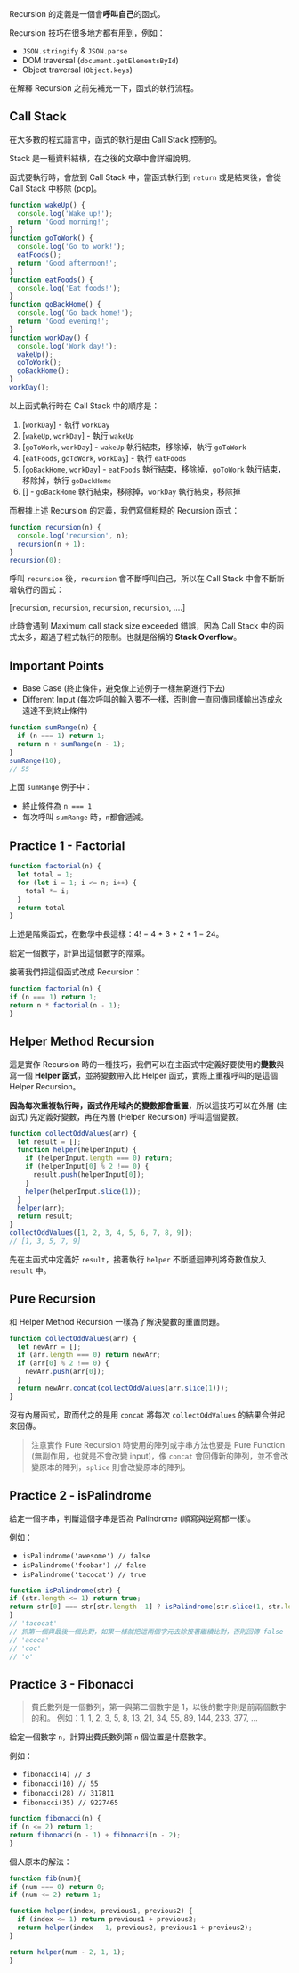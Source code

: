 <!-- Day 8 BO5-5 - Recursion -->

Recursion 的定義是一個會**呼叫自己**的函式。

Recursion 技巧在很多地方都有用到，例如：
- `JSON.stringify` & `JSON.parse`
- DOM traversal (`document.getElementsById`)
- Object traversal (`Object.keys`)

在解釋 Recursion 之前先補充一下，函式的執行流程。

## Call Stack

在大多數的程式語言中，函式的執行是由 Call Stack 控制的。

Stack 是一種資料結構，在之後的文章中會詳細說明。

函式要執行時，會放到 Call Stack 中，當函式執行到 `return` 或是結束後，會從 Call Stack 中移除 (pop)。

```js
function wakeUp() {
  console.log('Wake up!');
  return 'Good morning!';
}
function goToWork() {
  console.log('Go to work!');
  eatFoods();
  return 'Good afternoon!';
}
function eatFoods() {
  console.log('Eat foods!');
}
function goBackHome() {
  console.log('Go back home!');
  return 'Good evening!';
}
function workDay() {
  console.log('Work day!');
  wakeUp();
  goToWork();
  goBackHome();
}
workDay();
```

以上函式執行時在 Call Stack 中的順序是：
1. [`workDay`] - 執行 `workDay`
2. [`wakeUp`, `workDay`] - 執行 `wakeUp`
3. [`goToWork`, `workDay`] - `wakeUp` 執行結束，移除掉，執行 `goToWork`
4. [`eatFoods`, `goToWork`, `workDay`] - 執行 `eatFoods`
5. [`goBackHome`, `workDay`] - `eatFoods` 執行結束，移除掉，`goToWork` 執行結束，移除掉，執行 `goBackHome`
6. [] - `goBackHome` 執行結束，移除掉，`workDay` 執行結束，移除掉

而根據上述 Recursion 的定義，我們寫個粗糙的 Recursion 函式：
  
```js
function recursion(n) {
  console.log('recursion', n);
  recursion(n + 1);
}
recursion(0);
```

呼叫 `recursion` 後，`recursion` 會不斷呼叫自己，所以在 Call Stack 中會不斷新增執行的函式：

[`recursion`, `recursion`, `recursion`, `recursion`, ....]

此時會遇到 Maximum call stack size exceeded 錯誤，因為 Call Stack 中的函式太多，超過了程式執行的限制。也就是俗稱的 **Stack Overflow**。

## Important Points

- Base Case (終止條件，避免像上述例子一樣無窮進行下去)
- Different Input (每次呼叫的輸入要不一樣，否則會一直回傳同樣輸出造成永遠達不到終止條件)

```js
function sumRange(n) {
  if (n === 1) return 1;
  return n + sumRange(n - 1);
}
sumRange(10);
// 55
```

上面 `sumRange` 例子中：
- 終止條件為 `n === 1`
- 每次呼叫 `sumRange` 時，`n`都會遞減。

## Practice 1 - Factorial

```js
function factorial(n) {
  let total = 1;
  for (let i = 1; i <= n; i++) {
    total *= i;
  }
  return total
}
```

上述是階乘函式，在數學中長這樣：4! = 4 \* 3 \* 2 \* 1 = 24。

給定一個數字，計算出這個數字的階乘。

接著我們把這個函式改成 Recursion：

```js
function factorial(n) {
if (n === 1) return 1;
return n * factorial(n - 1);
}
```

## Helper Method Recursion

這是實作 Recursion 時的一種技巧，我們可以在主函式中定義好要使用的**變數**與寫一個 **Helper 函式**，並將變數帶入此 Helper 函式，實際上重複呼叫的是這個 Helper Recursion。

**因為每次重複執行時，函式作用域內的變數都會重置**，所以這技巧可以在外層 (主函式) 先定義好變數，再在內層 (Helper Recursion) 呼叫這個變數。

```js
function collectOddValues(arr) {
  let result = [];
  function helper(helperInput) {
    if (helperInput.length === 0) return;
    if (helperInput[0] % 2 !== 0) {
      result.push(helperInput[0]);
    }
    helper(helperInput.slice(1));
  }
  helper(arr);
  return result;
}
collectOddValues([1, 2, 3, 4, 5, 6, 7, 8, 9]);
// [1, 3, 5, 7, 9]
```

先在主函式中定義好 `result`，接著執行 `helper` 不斷遞迴陣列將奇數值放入 `result` 中。

## Pure Recursion

和 Helper Method Recursion 一樣為了解決變數的重置問題。

```js
function collectOddValues(arr) {
  let newArr = [];
  if (arr.length === 0) return newArr;
  if (arr[0] % 2 !== 0) {
    newArr.push(arr[0]);
  }
  return newArr.concat(collectOddValues(arr.slice(1)));
}
```

沒有內層函式，取而代之的是用 `concat` 將每次 `collectOddValues` 的結果合併起來回傳。

> 注意實作 Pure Recursion 時使用的陣列或字串方法也要是 Pure Function (無副作用，也就是不會改變 input)，像 `concat` 會回傳新的陣列，並不會改變原本的陣列，`splice` 則會改變原本的陣列。

## Practice 2 - isPalindrome

給定一個字串，判斷這個字串是否為 Palindrome (順寫與逆寫都一樣)。

例如：
- `isPalindrome('awesome') // false`
- `isPalindrome('foobar') // false`
- `isPalindrome('tacocat') // true`


```js
function isPalindrome(str) {
if (str.length <= 1) return true;
return str[0] === str[str.length -1] ? isPalindrome(str.slice(1, str.length - 1)) : false;
}
// 'tacocat'
// 抓第一個與最後一個比對，如果一樣就把這兩個字元去除接著繼續比對，否則回傳 false
// 'acoca'
// 'coc'
// 'o'
```

## Practice 3 - Fibonacci

> 費氏數列是一個數列，第一與第二個數字是 1，以後的數字則是前兩個數字的和。
> 例如：1, 1, 2, 3, 5, 8, 13, 21, 34, 55, 89, 144, 233, 377, …

給定一個數字 `n`，計算出費氏數列第 `n` 個位置是什麼數字。

例如：
- `fibonacci(4) // 3`
- `fibonacci(10) // 55`
- `fibonacci(28) // 317811`
- `fibonacci(35) // 9227465`


```js
function fibonacci(n) {
if (n <= 2) return 1;
return fibonacci(n - 1) + fibonacci(n - 2);
}
```

個人原本的解法：
```js
function fib(num){
if (num === 0) return 0;
if (num <= 2) return 1;

function helper(index, previous1, previous2) {
  if (index <= 1) return previous1 + previous2;
  return helper(index - 1, previous2, previous1 + previous2);
}

return helper(num - 2, 1, 1);
}
```
